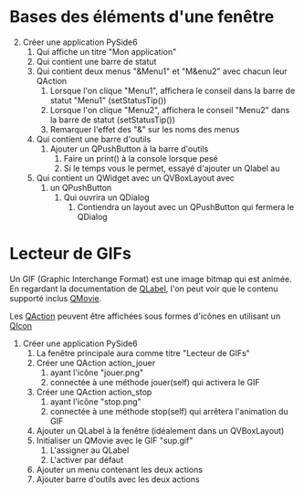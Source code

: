 # Bases des éléments d'une fenêtre
2) Créer une application PySide6
   1) Qui affiche un titre "Mon application"
   2) Qui contient une barre de statut
   3) Qui contient deux menus "&Menu1" et "M&enu2" avec chacun leur QAction 
      1) Lorsque l'on clique "Menu1", affichera le conseil dans la barre de statut "Menu1" (setStatusTip())
      2) Lorsque l'on clique "Menu2", affichera le conseil "Menu2" dans la barre de statut (setStatusTip())
      3) Remarquer l'effet des "&" sur les noms des menus
   4) Qui contient une barre d'outils
      1) Ajouter un QPushButton à la barre d'outils
         1) Faire un print() à la console lorsque pesé
         2) Si le temps vous le permet, essayé d'ajouter un Qlabel au 
   5) Qui contient un QWidget avec un QVBoxLayout avec
      1) un QPushButton
         1) Qui ouvrira un QDialog
            1) Contiendra un layout avec un QPushButton qui fermera le QDialog

# Lecteur de GIFs 

Un GIF (Graphic Interchange Format) est une image bitmap qui est animée. En regardant la documentation de
[QLabel](https://doc.qt.io/qtforpython-6/PySide6/QtWidgets/QLabel.html#qlabel), l'on peut voir que le contenu supporté 
inclus [QMovie](https://doc.qt.io/qtforpython-6/PySide6/QtGui/QMovie.html#qmovie).

Les [QAction](https://doc.qt.io/qtforpython-6/PySide6/QtGui/QAction.html#qaction) peuvent être affichées sous formes
d'icônes en utilisant un [QIcon](https://doc.qt.io/qtforpython-6/PySide6/QtGui/QIcon.html#qicon) 

1) Créer une application PySide6
   1) La fenêtre principale aura comme titre "Lecteur de GIFs"
   2) Créer une QAction action_jouer
      1) ayant l'icône "jouer.png"
      2) connectée à une méthode jouer(self) qui activera le GIF
   3) Créer une QAction action_stop
      1) ayant l'icône "stop.png"
      2) connectée à une méthode stop(self) qui arrêtera l'animation du GIF
   4) Ajouter un QLabel à la fenêtre (idéalement dans un QVBoxLayout)
   5) Initialiser un QMovie avec le GIF "sup.gif"
      1) L'assigner au QLabel
      2) L'activer par défaut
   6) Ajouter un menu contenant les deux actions
   7) Ajouter barre d'outils avec les deux actions

